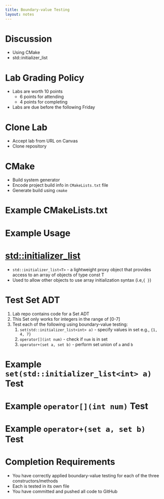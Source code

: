 ```yaml
---
title: Boundary-value Testing
layout: notes
---
```


[std::initializer_list]: https://en.cppreference.com/w/cpp/utility/initializer_list

# Discussion
* Using CMake
* std::initializer_list

# Lab Grading Policy
* Labs are worth 10 points
	* 6 points for attending
	* 4 points for completing 
* Labs are due before the following Friday

# Clone Lab
* Accept lab from URL on Canvas
* Clone repository

# CMake
* Build system generator
* Encode project build info in `CMakeLists.txt` file
* Generate build using `cmake`

# Example CMakeLists.txt
<script src="https://gist.github.com/mjdecker/99fececba24f26b104d339ab955b06d2.js?file=CMakeLists.txt"></script>

# Example Usage
<script src="https://gist.github.com/mjdecker/02b6e403407d2b7ece6a542d3c7260b0.js?file=cmake.sh"></script>

# [std::initializer_list]
<script src="https://gist.github.com/mjdecker/d4ad62727ebe9a49b7b9b81547efc248.js?file=initializer_list.cpp"></script>

* `std::initializer_list<T>`  - a lightweight proxy object that provides access to an array of objects of type const T
* Used to allow other objects to use array initialization syntax (i.e,`{ }`)

# Test Set ADT
1. Lab repo contains code for a Set ADT
2. This Set only works for integers in the range of [0-7]
3. Test each of the following using boundary-value testing:
	1. `set(std::initializer_list<int> a)` - specify values in set e.g., `{1, 4, 7}`
	2. `operator[](int num)` - check if `num` is in set
	3. `operator+(set a, set b)` - perform set union of `a` and `b` 

# Example `set(std::initializer_list<int> a)` Test
<script src="https://gist.github.com/mjdecker/fada6c1f03badcb9d874025b149767ad.js?file=test_initializer_list.cpp"></script>

# Example `operator[](int num)` Test
<script src="https://gist.github.com/mjdecker/fada6c1f03badcb9d874025b149767ad.js?file=test_subscript.cpp"></script>

# Example `operator+(set a, set b)` Test
<script src="https://gist.github.com/mjdecker/fada6c1f03badcb9d874025b149767ad.js?file=test_union.cpp"></script>

# Completion Requirements
* You have correctly applied boundary-value testing for each of the three constructors/methods
* Each is tested in its own file
* You have committed and pushed all code to GitHub
